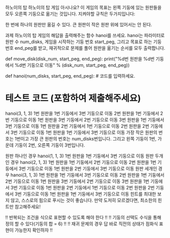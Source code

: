 하노이의 탑
하노이의 탑 게임 아시나요? 이 게임의 목표는 왼쪽 기둥에 있는 원판들을 모두 오른쪽 기둥으로 옮기는 것입니다. 지켜야할 규칙은 두가지입니다:

한 번에 하나의 원판만 옮길 수 있다.
큰 원판이 작은 원판 위에 있어서는 안 된다.

과제
하노이의 탑 게임의 해답을 출력해주는 함수 hanoi를 쓰세요. hanoi는 파라미터로 원판 수 num_disks, 게임을 시작하는 기둥 번호 start_peg, 그리고 목표로 하는 기둥 번호 end_peg를 받고, 재귀적으로 문제를 풀어 원판을 옮기는 순서를 모두 출력합니다.

def move_disk(disk_num, start_peg, end_peg):
    print("%d번 원판을 %d번 기둥에서 %d번 기둥으로 이동" % (disk_num, start_peg, end_peg))

def hanoi(num_disks, start_peg, end_peg):
    # 코드를 입력하세요.

# 테스트 코드 (포함하여 제출해주세요)
hanoi(3, 1, 3)
1번 원판을 1번 기둥에서 3번 기둥으로 이동
2번 원판을 1번 기둥에서 2번 기둥으로 이동
1번 원판을 3번 기둥에서 2번 기둥으로 이동
3번 원판을 1번 기둥에서 3번 기둥으로 이동
1번 원판을 2번 기둥에서 1번 기둥으로 이동
2번 원판을 2번 기둥에서 3번 기둥으로 이동
1번 원판을 1번 기둥에서 3번 기둥으로 이동
가장 작은 원판의 번호는 1번이고 가장 큰 원판의 번호는 num_disks번입니다. 그리고 왼쪽 기둥이 1번, 가운데 기둥이 2번, 오른쪽 기둥이 3번입니다.

원판 하나인 경우
hanoi(1, 1, 3)
1번 원판을 1번 기둥에서 3번 기둥으로 이동
원판 두개인 경우
hanoi(2, 1, 3)
1번 원판을 1번 기둥에서 2번 기둥으로 이동
2번 원판을 1번 기둥에서 3번 기둥으로 이동
1번 원판을 2번 기둥에서 3번 기둥으로 이동
원판 세개인 경우
hanoi(3, 1, 3)
1번 원판을 1번 기둥에서 3번 기둥으로 이동
2번 원판을 1번 기둥에서 2번 기둥으로 이동
1번 원판을 3번 기둥에서 2번 기둥으로 이동
3번 원판을 1번 기둥에서 3번 기둥으로 이동
1번 원판을 2번 기둥에서 1번 기둥으로 이동
2번 원판을 2번 기둥에서 3번 기둥으로 이동
1번 원판을 1번 기둥에서 3번 기둥으로 이동
힌트를 최대한 보지 않고, 스스로의 힘으로 푸시는 것이 좋습니다. 만약 도저히 모르겠다면, 최소한의 힌트만 참고해주세요!

!! 반복되는 조건을 식으로 표현할 수 있도록 해야 한다 !!
!! 기둥의 선택도 수식을 통해 정의 할 수 있다(기둥의 합 = 6) !!
!! 재귀 문제의 경우 답 바로 직전의 상태가 점화식 표현이 가능한지 확인하자 !!